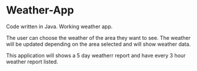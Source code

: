 # Weather-App

Code written in Java. Working weather app.

The user can choose the weather of the area they want to see. The weather will be updated depending on the area selected and will show weather data.

This application will shows a 5 day weatherr report and have every 3 hour weather report listed.
